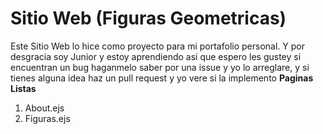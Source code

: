 # Sitio Web (Figuras Geometricas)
Este Sitio Web lo hice como proyecto para mi portafolio personal. Y por desgracia soy Junior y estoy aprendiendo asi que espero les gustey si encuentran un bug haganmelo saber por una issue y yo lo arreglare, y si tienes alguna idea haz un pull request y yo vere si la implemento
**Paginas Listas**
1. About.ejs
2. Figuras.ejs
